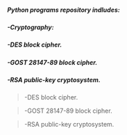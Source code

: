 <h5>Python programs repository indludes:</h5>
<h5>-Cryptography:</h5>
<h5 style="margin-left = 40px;">  -DES block cipher.</h5>
<h5 style="margin-left = 40px;">  -GOST 28147-89 block cipher.</h5>
<h5 style="margin-left = 40px;">  -RSA public-key cryptosystem.</h5>
<blockquote>-DES block cipher.</blockquote>
<blockquote>-GOST 28147-89 block cipher.</blockquote>
<blockquote>-RSA public-key cryptosystem.</blockquote>
